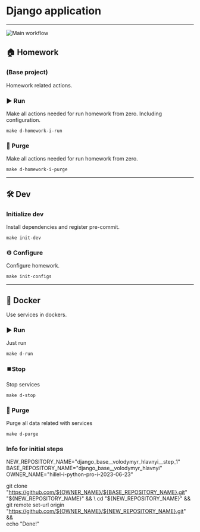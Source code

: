 # Django application

---
![Main workflow](https://github.com/hillel-i-python-pro-i-2023-06-23/django_base__hlavnyi_volodymyr/actions/workflows/main-workflow.yml/badge.svg)

## 🏠 Homework 

### (Base project)

Homework related actions.

### ▶️ Run

Make all actions needed for run homework from zero. Including configuration.

```shell
make d-homework-i-run
```

### 🚮 Purge

Make all actions needed for run homework from zero.

```shell
make d-homework-i-purge
```

---

## 🛠️ Dev

### Initialize dev

Install dependencies and register pre-commit.

```shell
make init-dev
```

### ⚙️ Configure

Configure homework.

```shell
make init-configs
```

---

## 🐳 Docker

Use services in dockers.

### ▶️ Run

Just run

```shell
make d-run
```

### ⏹️Stop

Stop services

```shell
make d-stop
```

### 🚮 Purge

Purge all data related with services

```shell
make d-purge
```

### Info for initial steps

NEW_REPOSITORY_NAME="django_base__volodymyr_hlavnyi__step_1"
BASE_REPOSITORY_NAME="django_base__volodymyr_hlavnyi"
OWNER_NAME="hillel-i-python-pro-i-2023-06-23"

git clone "https://github.com/${OWNER_NAME}/${BASE_REPOSITORY_NAME}.git" "${NEW_REPOSITORY_NAME}" && \
cd "${NEW_REPOSITORY_NAME}" && \
git remote set-url origin "https://github.com/${OWNER_NAME}/${NEW_REPOSITORY_NAME}.git" && \
echo "Done!"
